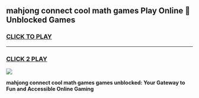 
## mahjong connect cool math games Play Online 👋 Unblocked Games
<h3>
<a href="https://news.freeplayer.one?title=mahjong_connect_cool_math_games&ref=17CMG">CLICK TO PLAY</a></h3>
<hr>

<h3>
<a href="https://news.freeplayer.one?title=mahjong_connect_cool_math_games&ref=17CMG">CLICK 2 PLAY</a>
  
</h3>

<a href="https://news.freeplayer.one?title=mahjong_connect_cool_math_games&ref=17CMG/"><img src="https://clearcache.store/games.png"></a>


**mahjong connect cool math games games unblocked: Your Gateway to Fun and Accessible Online Gaming**
